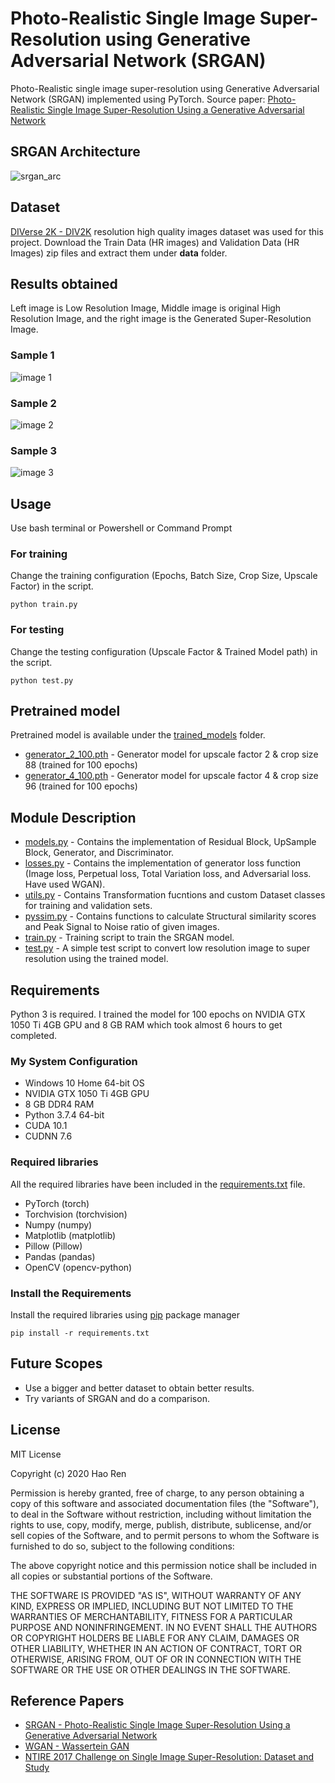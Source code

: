 # Photo-Realistic Single Image Super-Resolution using Generative Adversarial Network (SRGAN)

Photo-Realistic single image super-resolution using Generative Adversarial Network (SRGAN) implemented using PyTorch. Source paper: [Photo-Realistic Single Image Super-Resolution Using a Generative Adversarial Network](https://arxiv.org/pdf/1609.04802.pdf)

## SRGAN Architecture

![srgan_arc](images/srgan_arc.png)

## Dataset

[DIVerse 2K - DIV2K](https://data.vision.ee.ethz.ch/cvl/DIV2K/) resolution high quality images dataset was used for this project. Download the Train Data (HR images) and Validation Data (HR Images) zip files and extract them under **data** folder.

## Results obtained

Left image is Low Resolution Image, Middle image is original High Resolution Image, and the right image is the Generated Super-Resolution Image.

### Sample 1

![image 1](images/image1.png)

### Sample 2

![image 2](images/image2.png)

### Sample 3

![image 3](images/image3.png)

## Usage

Use bash terminal or Powershell or Command Prompt

### For training

Change the training configuration (Epochs, Batch Size, Crop Size, Upscale Factor) in the script.

`python train.py`

### For testing

Change the testing configuration (Upscale Factor & Trained Model path) in the script.

`python test.py`

## Pretrained model

Pretrained model is available under the [trained_models](trained_models/) folder.

* [generator_2_100.pth](generator_2_100.pth) - Generator model for upscale factor 2 & crop size 88 (trained for 100 epochs)
* [generator_4_100.pth](generator_4_100.pth) - Generator model for upscale factor 4 & crop size 96 (trained for 100 epochs)

## Module Description

* [models.py](models.py) - Contains the implementation of Residual Block, UpSample Block, Generator, and Discriminator.
* [losses.py](losses.py) - Contains the implementation of generator loss function (Image loss, Perpetual loss, Total Variation loss, and Adversarial loss. Have used WGAN).
* [utils.py](utils.py) - Contains Transformation fucntions and custom Dataset classes for training and validation sets.
* [pyssim.py](pyssim.py) - Contains functions to calculate Structural similarity scores and Peak Signal to Noise ratio of given images.
* [train.py](train.py) - Training script to train the SRGAN model.
* [test.py](test.py) - A simple test script to convert low resolution image to super resolution using the trained model.

## Requirements

Python 3 is required. I trained the model for 100 epochs on NVIDIA GTX 1050 Ti 4GB GPU and 8 GB RAM which took almost 6 hours to get completed.

### My System Configuration

* Windows 10 Home 64-bit OS
* NVIDIA GTX 1050 Ti 4GB GPU
* 8 GB DDR4 RAM
* Python 3.7.4 64-bit
* CUDA 10.1
* CUDNN 7.6

### Required libraries

All the required libraries have been included in the [requirements.txt](requirements.txt) file.

* PyTorch (torch)
* Torchvision (torchvision)
* Numpy (numpy)
* Matplotlib (matplotlib)
* Pillow (Pillow)
* Pandas (pandas)
* OpenCV (opencv-python)

### Install the Requirements

Install the required libraries using [pip](https://pip.pypa.io/en/stable/) package manager

`pip install -r requirements.txt`

## Future Scopes

* Use a bigger and better dataset to obtain better results.
* Try variants of SRGAN and do a comparison.

## License

MIT License

Copyright (c) 2020 Hao Ren

Permission is hereby granted, free of charge, to any person obtaining a copy
of this software and associated documentation files (the "Software"), to deal
in the Software without restriction, including without limitation the rights
to use, copy, modify, merge, publish, distribute, sublicense, and/or sell
copies of the Software, and to permit persons to whom the Software is
furnished to do so, subject to the following conditions:

The above copyright notice and this permission notice shall be included in all
copies or substantial portions of the Software.

THE SOFTWARE IS PROVIDED "AS IS", WITHOUT WARRANTY OF ANY KIND, EXPRESS OR
IMPLIED, INCLUDING BUT NOT LIMITED TO THE WARRANTIES OF MERCHANTABILITY,
FITNESS FOR A PARTICULAR PURPOSE AND NONINFRINGEMENT. IN NO EVENT SHALL THE
AUTHORS OR COPYRIGHT HOLDERS BE LIABLE FOR ANY CLAIM, DAMAGES OR OTHER
LIABILITY, WHETHER IN AN ACTION OF CONTRACT, TORT OR OTHERWISE, ARISING FROM,
OUT OF OR IN CONNECTION WITH THE SOFTWARE OR THE USE OR OTHER DEALINGS IN THE
SOFTWARE.

## Reference Papers

* [SRGAN - Photo-Realistic Single Image Super-Resolution Using a Generative Adversarial Network](https://arxiv.org/pdf/1609.04802.pdf)
* [WGAN - Wassertein GAN](https://arxiv.org/pdf/1701.07875.pdf)
* [NTIRE 2017 Challenge on Single Image Super-Resolution: Dataset and Study](https://people.ee.ethz.ch/~timofter/publications/Agustsson-CVPRW-2017.pdf)
